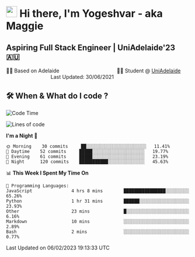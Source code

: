 <h1><img src="https://emojis.slackmojis.com/emojis/images/1531849430/4246/blob-sunglasses.gif?1531849430" width="30"/> Hi there, I'm Yogeshvar - aka Maggie</h1>

## Aspiring Full Stack Engineer | UniAdelaide'23 🇦🇺  
🏂🏻  Based on Adelaide &nbsp;&nbsp;&nbsp;&nbsp;&nbsp;&nbsp;&nbsp;&nbsp;&nbsp;&nbsp;&nbsp;&nbsp;&nbsp;&nbsp;&nbsp;&nbsp;&nbsp;&nbsp;&nbsp;&nbsp;&nbsp;&nbsp;&nbsp;&nbsp;&nbsp;&nbsp;&nbsp;&nbsp;&nbsp;&nbsp;&nbsp;&nbsp;&nbsp;&nbsp;&nbsp;&nbsp;&nbsp;&nbsp;&nbsp;👨‍💻 Student @ [UniAdelaide](https://www.adelaide.edu.au)   &nbsp;&nbsp;&nbsp;&nbsp;&nbsp;&nbsp;&nbsp;&nbsp;&nbsp;&nbsp;&nbsp;&nbsp;&nbsp;&nbsp;&nbsp;&nbsp;&nbsp;&nbsp;&nbsp;&nbsp;&nbsp;&nbsp;&nbsp;&nbsp;&nbsp;&nbsp;&nbsp;&nbsp;&nbsp;&nbsp;&nbsp;Last Updated: 30/06/2021

## 🛠 When & What do I code ?  

<!--START_SECTION:waka-->
![Code Time](http://img.shields.io/badge/Code%20Time-1%2C923%20hrs%2024%20mins-blue)

![Lines of code](https://img.shields.io/badge/From%20Hello%20World%20I%27ve%20Written-2%20Million%20lines%20of%20code-blue)

**I'm a Night 🦉** 

```text
🌞 Morning    30 commits     ██░░░░░░░░░░░░░░░░░░░░░░░   11.41% 
🌆 Daytime    52 commits     █████░░░░░░░░░░░░░░░░░░░░   19.77% 
🌃 Evening    61 commits     █████░░░░░░░░░░░░░░░░░░░░   23.19% 
🌙 Night      120 commits    ███████████░░░░░░░░░░░░░░   45.63%

```


📊 **This Week I Spent My Time On** 

```text
💬 Programming Languages: 
JavaScript               4 hrs 8 mins        ████████████████░░░░░░░░░   65.26% 
Python                   1 hr 31 mins        ██████░░░░░░░░░░░░░░░░░░░   23.93% 
Other                    23 mins             █░░░░░░░░░░░░░░░░░░░░░░░░   6.16% 
Markdown                 10 mins             ░░░░░░░░░░░░░░░░░░░░░░░░░   2.89% 
Bash                     2 mins              ░░░░░░░░░░░░░░░░░░░░░░░░░   0.77%

```


 Last Updated on 06/02/2023 19:13:33 UTC
<!--END_SECTION:waka-->
